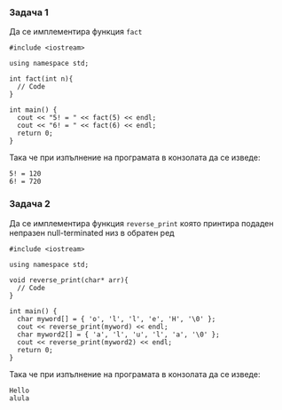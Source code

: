 ### Задача 1 ###
Да се имплементира функция ```fact``` 
```
#include <iostream>

using namespace std;

int fact(int n){
  // Code
}

int main() {
  cout << "5! = " << fact(5) << endl;
  cout << "6! = " << fact(6) << endl;
  return 0;
}
```
Така че при изпълнение на програмата в конзолата да се изведе:
```
5! = 120
6! = 720
```

### Задача 2 ###
Да се имплементира функция ```reverse_print```  която принтира подаден непразен null-terminated низ в обратен ред
```
#include <iostream>

using namespace std;

void reverse_print(char* arr){
  // Code
}

int main() {
  char myword[] = { 'o', 'l', 'l', 'e', 'H', '\0' }; 
  cout << reverse_print(myword) << endl;
  char myword2[] = { 'a', 'l', 'u', 'l', 'a', '\0' }; 
  cout << reverse_print(myword2) << endl;
  return 0;
}
```
Така че при изпълнение на програмата в конзолата да се изведе:
```
Hello
alula
```

